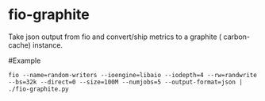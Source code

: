 # fio-graphite
Take json output from fio and convert/ship metrics to a graphite ( carbon-cache) instance.

#Example

``fio --name=random-writers --ioengine=libaio --iodepth=4 --rw=randwrite --bs=32k --direct=0 --size=100M --numjobs=5 --output-format=json | ./fio-graphite.py``
